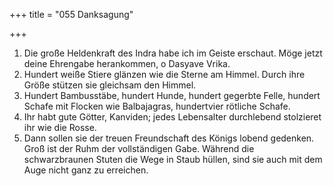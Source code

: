 +++
title = "055 Danksagung"

+++


1.	Die große Heldenkraft des Indra habe ich im Geiste erschaut. Möge jetzt deine Ehrengabe herankommen, o Dasyave Vrika.
2.	Hundert weiße Stiere glänzen wie die Sterne am Himmel. Durch ihre Größe stützen sie gleichsam den Himmel.
3.	Hundert Bambusstäbe, hundert Hunde, hundert gegerbte Felle, hundert Schafe mit Flocken wie Balbajagras, hundertvier rötliche Schafe.
4.	Ihr habt gute Götter, Kanviden; jedes Lebensalter durchlebend stolzieret ihr wie die Rosse.
5.	Dann sollen sie der treuen Freundschaft des Königs lobend gedenken. Groß ist der Ruhm der vollständigen Gabe. Während die schwarzbraunen Stuten die Wege in Staub hüllen, sind sie auch mit dem Auge nicht ganz zu erreichen.


